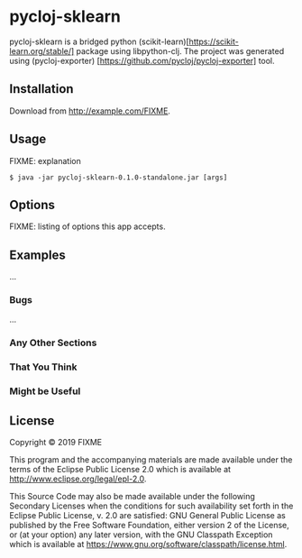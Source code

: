 # pycloj-sklearn

pycloj-sklearn is a bridged python (scikit-learn)[https://scikit-learn.org/stable/] package using libpython-clj.
The project was generated using (pycloj-exporter) [https://github.com/pycloj/pycloj-exporter] tool. 

## Installation

Download from http://example.com/FIXME.

## Usage

FIXME: explanation

    $ java -jar pycloj-sklearn-0.1.0-standalone.jar [args]

## Options

FIXME: listing of options this app accepts.

## Examples

...

### Bugs

...

### Any Other Sections
### That You Think
### Might be Useful

## License

Copyright © 2019 FIXME

This program and the accompanying materials are made available under the
terms of the Eclipse Public License 2.0 which is available at
http://www.eclipse.org/legal/epl-2.0.

This Source Code may also be made available under the following Secondary
Licenses when the conditions for such availability set forth in the Eclipse
Public License, v. 2.0 are satisfied: GNU General Public License as published by
the Free Software Foundation, either version 2 of the License, or (at your
option) any later version, with the GNU Classpath Exception which is available
at https://www.gnu.org/software/classpath/license.html.
